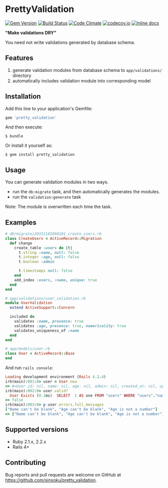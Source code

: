 # PrettyValidation

[![Gem Version](https://badge.fury.io/rb/pretty_validation.svg)](https://badge.fury.io/rb/pretty_validation)
[![Build Status](https://travis-ci.org/sinsoku/pretty_validation.svg?branch=master)](https://travis-ci.org/sinsoku/pretty_validation)
[![Code Climate](https://codeclimate.com/github/sinsoku/pretty_validation/badges/gpa.svg)](https://codeclimate.com/github/sinsoku/pretty_validation)
[![codecov.io](https://codecov.io/github/sinsoku/pretty_validation/coverage.svg?branch=master)](https://codecov.io/github/sinsoku/pretty_validation?branch=master)
[![Inline docs](http://inch-ci.org/github/sinsoku/pretty_validation.svg?branch=master)](http://inch-ci.org/github/sinsoku/pretty_validation)

**"Make validations DRY"**

You need not write validations generated by database schema.

## Features

1. generate validation modules from database schema to `app/validations/` directory
1. automatically includes validation module into corresponding model

## Installation

Add this line to your application's Gemfile:

```ruby
gem 'pretty_validation'
```

And then execute:

    $ bundle

Or install it yourself as:

    $ gem install pretty_validation

## Usage

You can generate validation modules in two ways.

- run the `db:migrate` task, and then automatically generates the modules.
- run the `validation:generate` task

Note: The module is overwritten each time the task.

## Examples

```ruby
# db/migrate/20151105090101_create_users.rb
class CreateUsers < ActiveRecord::Migration
  def change
    create_table :users do |t|
      t.string :name, null: false
      t.integer :age, null: false
      t.boolean :admin

      t.timestamps null: false
    end
    add_index :users, :name, unique: true
  end
end

# app/validations/user_validation.rb
module UserValidation
  extend ActiveSupport::Concern

  included do
    validates :name, presence: true
    validates :age, presence: true, numericality: true
    validates_uniqueness_of :name
  end
end

# app/models/user.rb
class User < ActiveRecord::Base
end
```

And run `rails console`:

```ruby
Loading development environment (Rails 4.2.4)
irb(main):001:0> user = User.new
=> #<User id: nil, name: nil, age: nil, admin: nil, created_at: nil, updated_at: nil>
irb(main):002:0> user.valid?
  User Exists (0.1ms)  SELECT  1 AS one FROM "users" WHERE "users"."name" IS NULL LIMIT 1
=> false
irb(main):003:0> p user.errors.full_messages
["Name can't be blank", "Age can't be blank", "Age is not a number"]
=> ["Name can't be blank", "Age can't be blank", "Age is not a number"]
```

## Supported versions

- Ruby 2.1.x, 2.2.x
- Rails 4+

## Contributing

Bug reports and pull requests are welcome on GitHub at https://github.com/sinsoku/pretty_validation.

